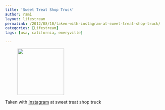 ```yaml
---
title: 'Sweet Treat Shop Truck'
author: rami
layout: lifestream 
permalink: /2012/08/10/taken-with-instagram-at-sweet-treat-shop-truck/
categories: [Lifestream]
tags: [usa, california, emeryville]

---
```

<div id='gallery-1' class='gallery galleryid-2037 gallery-columns-3 gallery-size-thumbnail'>
  <figure class='gallery-item'> 
  
  <div class='gallery-icon landscape'>
    <a href='http://139.59.20.41/2012/08/10/taken-with-instagram-at-sweet-treat-shop-truck/attachment/2038/'><img width="150" height="150" src="http://139.59.20.41/wp-content/uploads/2012/08/tumblr_m8ikdaF9Nv1qb4qlko1_1280-150x150.jpg" class="attachment-thumbnail size-thumbnail" alt="" srcset="http://139.59.20.41/wp-content/uploads/2012/08/tumblr_m8ikdaF9Nv1qb4qlko1_1280-150x150.jpg 150w, http://139.59.20.41/wp-content/uploads/2012/08/tumblr_m8ikdaF9Nv1qb4qlko1_1280-300x300.jpg 300w, http://139.59.20.41/wp-content/uploads/2012/08/tumblr_m8ikdaF9Nv1qb4qlko1_1280-100x100.jpg 100w, http://139.59.20.41/wp-content/uploads/2012/08/tumblr_m8ikdaF9Nv1qb4qlko1_1280.jpg 612w" sizes="100vw" /></a>
  </div></figure>
</div>

Taken with [Instagram](http://instagram.com) at sweet treat shop truck
